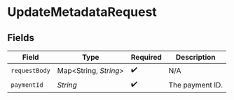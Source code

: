 # UpdateMetadataRequest


## Fields

| Field                 | Type                  | Required              | Description           |
| --------------------- | --------------------- | --------------------- | --------------------- |
| `requestBody`         | Map<String, *String*> | :heavy_check_mark:    | N/A                   |
| `paymentId`           | *String*              | :heavy_check_mark:    | The payment ID.       |